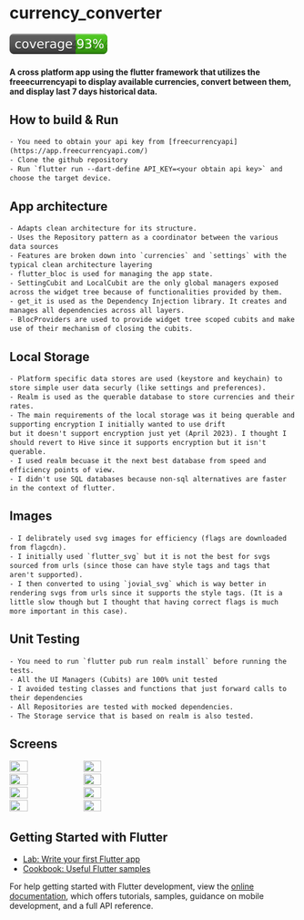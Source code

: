 # currency_converter

![Coverage](./coverage_badge.svg?sanitize=true)

#### A cross platform app using the flutter framework that utilizes the freeecurrencyapi to display available currencies, convert between them, and display last 7 days historical data.

## How to build & Run
    - You need to obtain your api key from [freecurrencyapi](https://app.freecurrencyapi.com/)
    - Clone the github repository
    - Run `flutter run --dart-define API_KEY=<your obtain api key>` and choose the target device.

## App architecture

    - Adapts clean architecture for its structure.
    - Uses the Repository pattern as a coordinator between the various data sources
    - Features are broken down into `currencies` and `settings` with the typical clean architecture layering
    - flutter_bloc is used for managing the app state.
    - SettingCubit and LocalCubit are the only global managers exposed across the widget tree because of functionalities provided by them.
    - get_it is used as the Dependency Injection library. It creates and manages all dependencies across all layers.
    - BlocProviders are used to provide widget tree scoped cubits and make use of their mechanism of closing the cubits. 

## Local Storage

    - Platform specific data stores are used (keystore and keychain) to store simple user data securly (like settings and preferences).
    - Realm is used as the querable database to store currencies and their rates.
    - The main requirements of the local storage was it being querable and supporting encryption I initially wanted to use drift 
    but it doesn't support encryption just yet (April 2023). I thought I should revert to Hive since it supports encryption but it isn't querable.
    - I used realm becuase it the next best database from speed and efficiency points of view.
    - I didn't use SQL databases because non-sql alternatives are faster in the context of flutter.

## Images 

    - I delibrately used svg images for efficiency (flags are downloaded from flagcdn).
    - I initially used `flutter_svg` but it is not the best for svgs sourced from urls (since those can have style tags and tags that aren't supported).
    - I then converted to using `jovial_svg` which is way better in rendering svgs from urls since it supports the style tags. (It is a little slow though but I thought that having correct flags is much more important in this case).

## Unit Testing

    - You need to run `flutter pub run realm install` before running the tests.
    - All the UI Managers (Cubits) are 100% unit tested
    - I avoided testing classes and functions that just forward calls to their dependencies
    - All Repositories are tested with mocked dependencies.
    - The Storage service that is based on realm is also tested.

## Screens
<img src="https://user-images.githubusercontent.com/36048466/233849925-1c1bab24-b44c-4e76-aef3-7a2d460513c7.png" height=25% width=25%> <img src="https://user-images.githubusercontent.com/36048466/233849922-3b95f559-7d61-4ba0-9089-27fe5b615ca4.png" height=25% width=25%>
<br>
<img src="https://user-images.githubusercontent.com/36048466/233849917-c30b241c-de8f-429b-b3b4-e3a95b4496a4.png" height=25% width=25%> <img src="https://user-images.githubusercontent.com/36048466/233849915-28f33512-635b-4bc6-a312-2d028ed1667e.png" height=25% width=25%>
<br>
<img src="https://user-images.githubusercontent.com/36048466/233849911-def35bee-d2e4-4799-8353-7126914f4d84.png" height=25% width=25%> <img src="https://user-images.githubusercontent.com/36048466/233849910-10db4606-dcf0-413c-ac3d-2d986d24513f.png" height=25% width=25%>
<br>
<img src="https://user-images.githubusercontent.com/36048466/233849907-41a5050c-e452-4f69-81af-d1e96a7cf9ff.png" height=25% width=25%> <img src="https://user-images.githubusercontent.com/36048466/233849904-b44325be-1658-49d6-9c81-63011fc4429c.png" height=25% width=25%>

## Getting Started with Flutter

- [Lab: Write your first Flutter app](https://docs.flutter.dev/get-started/codelab)
- [Cookbook: Useful Flutter samples](https://docs.flutter.dev/cookbook)

For help getting started with Flutter development, view the
[online documentation](https://docs.flutter.dev/), which offers tutorials,
samples, guidance on mobile development, and a full API reference.
